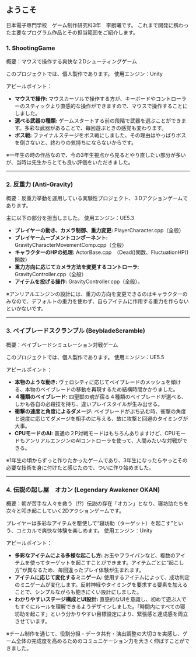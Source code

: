 ## ようこそ
日本電子専門学校　ゲーム制作研究科3年　李朗曦です。
これまで開発に携わった主要なプログラム作品とその担当範囲をご紹介します。

### 1. ShootingGame
概要：マウスで操作する爽快な２Dシューティングゲーム

このプロジェクトでは、個人製作であります。
使用エンジン：Unity

アピールポイント：
* **マウスで操作:** マウスカーソルで操作する方が、キーボードやコントローラーのスティックより直感的な操作ができますので、マウスで操作することにしました。
* **選べる武器の種類:** ゲームスタートする前の段階で武器を選ぶことができます。多彩な武器があることで、毎回遊ぶときの感覚も変わります。
* **ボス戦:** ファイナルステージをボス戦にしました、その理由はやっぱりボスを倒さないと、終わりの気持ちにならないからです。

※一年生の時の作品なので、今の3年生視点から見るとやり直したい部分が多いが、当時は先生からとても良い評価をいただきました。

---

### 2. 反重力 (Anti-Gravity)
概要：反重力挙動を運用している実験性プロジェクト、３Dアクションゲームであります。

主に以下の部分を担当しました。
使用エンジン：UE5.3

* **プレイヤーの動き、カメラ制御、重力変更:** PlayerCharacter.cpp（全般）
* **プレイヤームーブメントコンポーネント:** GravityCharacterMovementComp.cpp（全般）
* **キャラクターのHPの処理:** ActorBase.cpp　（Dead()関数、FluctuationHP()関数）
* **重力方向に応じてカメラ方法を変更するコントローラ:** GravityController.cpp（全般）
* **アイテムを投げる操作:** GravityController.cpp（全般）。

※アンリアルエンジンの設計には、重力の方向を変更できるのはキャラクターのみなので、デフォルトの重力を使わず、自らアイテムに作用する重力を作らないといかないです。

---

### 3. ベイブレードスクランブル (BeybladeScramble)
概要：ベイブレードシミュレーション対戦ゲーム

このプロジェクトでは、個人製作であります。
使用エンジン：UE5.5

アピールポイント：
* **本物のような動き:** ヴェロシティに応じてベイブレードのメッシュを傾ける、本物のベイブレードの移動を再現するため結構時間かかりました。
* **４種類のベイブレード:** 四聖獣の魂が宿る４種類のベイブレードが選べる、しかも各自の必殺技を持ち、違いプレイスタイルが生み出せる。
* **衝撃の速度と角度によるダメージ:** ベイブレードがぶち込む時、衝撃の角度と速度に応じてダメージを相手のに与える、故に攻撃と回避のタイミングが大事。
* **CPUモードのAI:** 普通の２P対戦モードはもちろんありますけど、CPUモードもアンリアルエンジンのAIコントローラを使って、人間みたいな対戦ができる。

※1年生の頃からずっと作りたかったゲームであり、3年生になったらやっとその必要な技術を身に付けたと感じたので、ついに作り始めました。

---
### 4. 伝説の起し屋　オカン (Legendary Awakener OKAN)
概要：朝が苦手な人々を救う（!?）伝説の存在「オカン」となり、寝坊助たちを次々と叩き起こしていく2Dアクションゲームです。

プレイヤーは多彩なアイテムを駆使して“寝坊助（ターゲット）を起こす”という、コミカルで爽快な体験を楽しめます。
使用エンジン：Unity

アピールポイント：
* **多彩なアイテムによる多様な起こし方:**
  お玉やフライパンなど、複数のアイテムを使ってターゲットを起こすことができます。アイテムごとに“起こし方”が異なるため、毎回違ったプレイ体験が生まれます。
* **アイテムに応じて変化するミニゲーム:**
 使用するアイテムによって、成功判定のミニゲームが変化します。反射神経やタイミングを要求する要素を加えることで、シンプルながらも飽きにくい設計にしました。
* **わかりやすいステージ構成とUI設計:**
 直感的なUIを意識し、初めて遊ぶ人でもすぐにルールを理解できるようデザインしました。「時間内にすべての寝坊助を起こす」という分かりやすい目標設定により、緊張感と達成感を両立させています。

※チーム制作を通じて、役割分担・データ共有・演出調整の大切さを実感し、ゲーム全体の完成度を高めるためのコミュニケーション力を大きく伸ばすことができました。
